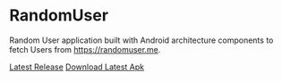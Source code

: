 # RandomUser

Random User application built with Android architecture components to fetch Users from https://randomuser.me.

[Latest Release](https://github.com/jmayalag/RandomUser/releases/latest)
[Download Latest Apk](https://github.com/jmayalag/RandomUser/releases/download/latest/app-debug.apk)